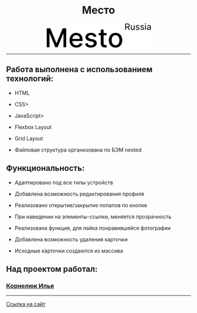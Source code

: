 <h1 align="center">Место</h1>
<div align="center">
  <img src="./images/logo-black.svg" alt="Место">
</div>

---

<h2>Работа выполнена с использованием технологий:</h2>
<ul>
  <li><p>HTML</p></li>
  <li><p>CSS></p></li>
  <li><p>JavaScript></p></li>
  <li><p>Flexbox Layout</p></li>
  <li><p>Grid Layout</p></li>
  <li><p>Файловая структура организована по БЭМ nested</p></li>
</ul>
<h2>Функциональность:</h2>
<ul>
  <li><p>Адаптировано под все типы устройств</p></li>
  <li><p>Добавлена возможность редактирования профиля</p></li>
  <li><p>Реализовано открытие/закрытие попапов по кнопке</p></li>
  <li><p>При наведении на элементы-ссылки, меняется прозрачность</li>
  <li><p>Реализована функция, для лайка понравившейся фотографии</li>
  <li><p>Добавлена возможность удаления карточки</li>
  <li><p>Исходные карточки создаются из массива</li>
</ul>
<h2>Над проектом работал:</h2>
<h3><a href="https://github.com/ilkor4" target="_blank">Корнелюк Илья</a></h3>


---

<p><a href="https://ilkor4.github.io/mesto/" target="_blank">Ссылка на сайт</a></p>
